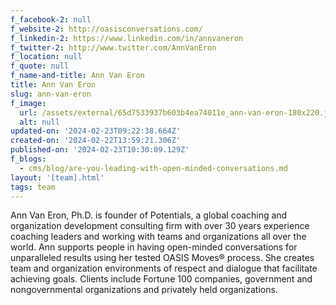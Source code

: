 ```yaml
---
f_facebook-2: null
f_website-2: http://oasisconversations.com/
f_linkedin-2: https://www.linkedin.com/in/annvaneron
f_twitter-2: http://www.twitter.com/AnnVanEron
f_location: null
f_quote: null
f_name-and-title: Ann Van Eron
title: Ann Van Eron
slug: ann-van-eron
f_image:
  url: /assets/external/65d7533937b603b4ea74011e_ann-van-eron-180x220.jpeg
  alt: null
updated-on: '2024-02-23T09:22:38.664Z'
created-on: '2024-02-22T13:59:21.306Z'
published-on: '2024-02-23T10:30:09.129Z'
f_blogs:
  - cms/blog/are-you-leading-with-open-minded-conversations.md
layout: '[team].html'
tags: team
---
```


Ann Van Eron, Ph.D. is founder of Potentials, a global coaching and organization development consulting firm with over 30 years experience coaching leaders and working with teams and organizations all over the world. Ann supports people in having open-minded conversations for unparalleled results using her tested OASIS Moves® process. She creates team and organization environments of respect and dialogue that facilitate achieving goals. Clients include Fortune 100 companies, government and nongovernmental organizations and privately held organizations.

